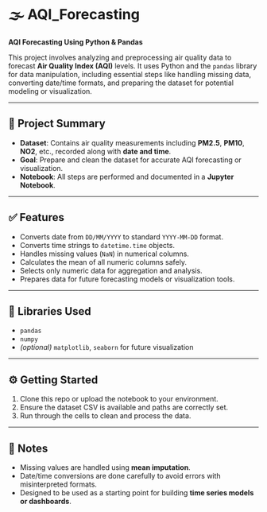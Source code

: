 # 🌫️ AQI_Forecasting  
**AQI Forecasting Using Python & Pandas**

This project involves analyzing and preprocessing air quality data to forecast **Air Quality Index (AQI)** levels. It uses Python and the `pandas` library for data manipulation, including essential steps like handling missing data, converting date/time formats, and preparing the dataset for potential modeling or visualization.

---

## 📁 Project Summary

- **Dataset**: Contains air quality measurements including **PM2.5**, **PM10**, **NO2**, etc., recorded along with **date and time**.
- **Goal**: Prepare and clean the dataset for accurate AQI forecasting or visualization.
- **Notebook**: All steps are performed and documented in a **Jupyter Notebook**.

---

## ✅ Features

- Converts date from `DD/MM/YYYY` to standard `YYYY-MM-DD` format.
- Converts time strings to `datetime.time` objects.
- Handles missing values (`NaN`) in numerical columns.
- Calculates the mean of all numeric columns safely.
- Selects only numeric data for aggregation and analysis.
- Prepares data for future forecasting models or visualization tools.

---

## 🧠 Libraries Used

- `pandas`
- `numpy`
- *(optional)* `matplotlib`, `seaborn` for future visualization

---

## ⚙️ Getting Started

1. Clone this repo or upload the notebook to your environment.
2. Ensure the dataset CSV is available and paths are correctly set.
3. Run through the cells to clean and process the data.

---

## 📝 Notes

- Missing values are handled using **mean imputation**.
- Date/time conversions are done carefully to avoid errors with misinterpreted formats.
- Designed to be used as a starting point for building **time series models or dashboards**.
